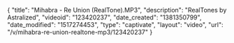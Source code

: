 {
    "title": "Mihabra - Re Union (RealTone).MP3",
    "description": "RealTones by Astralized",
    "videoid": "123420237",
    "date_created": "1381350799",
    "date_modified": "1517274453",
    "type": "captivate",
    "layout": "video",
    "url": "\/v\/mihabra-re-union-realtone-mp3\/123420237"
}